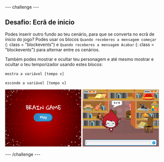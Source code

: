 \--- challenge \---

## Desafio: Ecrã de inicio

Podes inserir outro fundo ao teu cenário, para que se converta no ecrã de inicio do jogo? Podes usar os blocos ` Quando receberes a mensagem começar ` {: class = "blockevents"} e ` Quando receberes a mensagem Acabar ` {: class = "blockevents"} para alternar entre os cenários.

Também podes mostrar e ocultar teu personagem e até mesmo mostrar e ocultar o teu temporizador usando estes blocos:

```blocks
mostra a variável [tempo v]
```

```blocks
esconde a variável [tempo v]
```

![captura de ecrã](images/brain-startscreen.png)

\--- /challenge \---